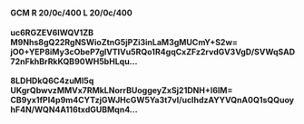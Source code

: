#### GCM R 20/0c/400 L 20/0c/400
**uc6RGZEV6IWQV1ZB**<br/>**M9Nhs8gQ22RgNSWioZtnG5jPZi3inLaM3gMUCmY+S2w=**<br/>**jO0+YEP8iMy3cObeP7glVTIVu5RQo1R4gqCxZFz2rvdGV3VgD/SVWqSAD72nFkhBrRkKQB90WH5bHLqu...**<br/><br/>
**8LDHDkQ6C4zuMl5q**<br/>**UKgrQbwvzMMVx7RMkLNorrBUoggeyZxSj21DNH+I6lM=**<br/>**CB9yx1fPI4p9m4CYTzjGWJHcGW5Ya3t7vl/uclhdzAYYVQnA0Q1sQQuoyhF4N/WQN4A116txdGUBMqn4...**